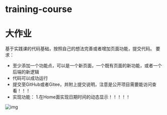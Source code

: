 # training-course

# 大作业
基于实践课的代码基础，按照自己的想法完善或者增加页面功能，提交代码。
要求：
- 至少添加一个功能点，可以是一个新页面，一个既有页面的新功能，或者一个后端的新逻辑
- 代码可以成功运行
- 提交至GitHub或者Gitee，并附上提交说明，注意是公开项目需要能访问查看！！！
- 实现功能： 1.在Home面实现日期时间的动态显示！！！！！ 

![img](https://user-images.githubusercontent.com/100133325/170494861-4150d151-1e83-4fea-830e-e3bde2d3fb98.png)
